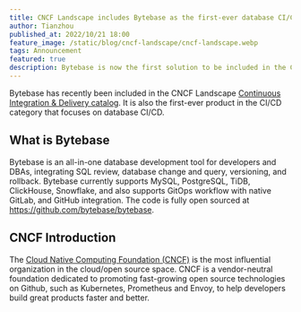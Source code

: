 ```yaml
---
title: CNCF Landscape includes Bytebase as the first-ever database CI/CD solution
author: Tianzhou
published_at: 2022/10/21 18:00
feature_image: /static/blog/cncf-landscape/cncf-landscape.webp
tags: Announcement
featured: true
description: Bytebase is now the first solution to be included in the CNCF Landscape that focuses solely on database CI/CD.
---
```


Bytebase has recently been included in the CNCF Landscape [Continuous Integration & Delivery catalog](https://landscape.cncf.io/?selected=bytebase). It is also the first-ever product in the CI/CD category that focuses on database CI/CD.

## What is Bytebase

Bytebase is an all-in-one database development tool for developers and DBAs, integrating SQL review, database change and query, versioning, and rollback. Bytebase currently supports MySQL, PostgreSQL, TiDB, ClickHouse, Snowflake, and also supports GitOps workflow with native GitLab, and GitHub integration. The code is fully open sourced at https://github.com/bytebase/bytebase.

## CNCF Introduction

The [Cloud Native Computing Foundation (CNCF)](https://www.cncf.io/) is the most influential organization in the cloud/open source space. CNCF is a vendor-neutral foundation dedicated to promoting fast-growing open source technologies on Github, such as Kubernetes, Prometheus and Envoy, to help developers build great products faster and better.
